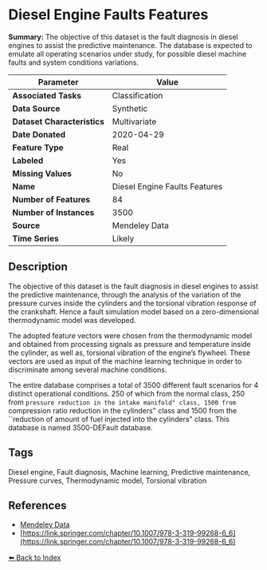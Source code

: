 # Diesel Engine Faults Features

**Summary:** The objective of this dataset is the fault diagnosis in diesel engines to assist the predictive maintenance. The database is expected to emulate all operating scenarios under study, for possible diesel machine faults and system conditions variations.

| Parameter | Value |
| --- | --- |
| **Associated Tasks** | Classification |
| **Data Source** | Synthetic |
| **Dataset Characteristics** | Multivariate |
| **Date Donated** | 2020-04-29 |
| **Feature Type** | Real |
| **Labeled** | Yes |
| **Missing Values** | No |
| **Name** | Diesel Engine Faults Features |
| **Number of Features** | 84 |
| **Number of Instances** | 3500 |
| **Source** | Mendeley Data |
| **Time Series** | Likely |

## Description

The objective of this dataset is the fault diagnosis in diesel engines to assist the predictive maintenance, through the analysis of the variation of the pressure curves inside the cylinders and the torsional vibration response of the crankshaft. Hence a fault simulation model based on a zero-dimensional thermodynamic model was developed.

The adopted feature vectors were chosen from the thermodynamic model and obtained from processing signals as pressure and temperature inside the cylinder, as well as, torsional vibration of the engine’s flywheel. These vectors are used as input of the machine learning technique in order to discriminate among several machine conditions.

The entire database comprises a total of 3500 different fault scenarios for 4 distinct operational conditions. 250 of which from the normal class, 250 from ``pressure reduction in the intake manifold" class, 1500 from ``compression ratio reduction in the cylinders" class and 1500 from the ``reduction of amount of fuel injected into the cylinders" class. This database is named 3500-DEFault database.

## Tags

Diesel engine, Fault diagnosis, Machine learning, Predictive maintenance, Pressure curves, Thermodynamic model, Torsional vibration

## References

- [Mendeley Data](https://data.mendeley.com/datasets/k22zxz29kr/1)
- [https://link.springer.com/chapter/10.1007/978-3-319-99268-6_6](https://link.springer.com/chapter/10.1007/978-3-319-99268-6_6)

[⬅️ Back to Index](../README.md)
